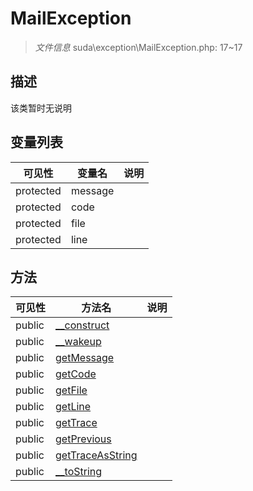 #  MailException 

> *文件信息* suda\exception\MailException.php: 17~17



## 描述

该类暂时无说明





## 变量列表
| 可见性 |  变量名   | 说明 |
|--------|----|------|
| protected   | message | | 
| protected   | code | | 
| protected   | file | | 
| protected   | line | | 



## 方法


| 可见性 | 方法名 | 说明 |
|--------|-------|------|
| public |[__construct](MailException/__construct.md) |  |
| public |[__wakeup](MailException/__wakeup.md) |  |
| public |[getMessage](MailException/getMessage.md) |  |
| public |[getCode](MailException/getCode.md) |  |
| public |[getFile](MailException/getFile.md) |  |
| public |[getLine](MailException/getLine.md) |  |
| public |[getTrace](MailException/getTrace.md) |  |
| public |[getPrevious](MailException/getPrevious.md) |  |
| public |[getTraceAsString](MailException/getTraceAsString.md) |  |
| public |[__toString](MailException/__toString.md) |  |
